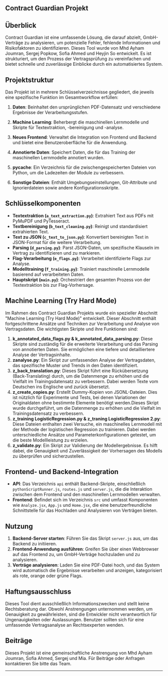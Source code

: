 
## Contract Guardian Projekt


## Überblick

Contract Guardian ist eine umfassende Lösung, die darauf abzielt, GmbH-Verträge zu analysieren, um potenzielle Fehler, fehlende Informationen und Risikofaktoren zu identifizieren. Dieses Tool wurde von Mhd Ayham Joumran, Sergej Popkow, Sofia Ahmed und Heyjin So entwickelt. Es ist strukturiert, um den Prozess der Vertragsprüfung zu vereinfachen und bietet schnelle und zuverlässige Einblicke durch ein automatisiertes System.


## Projektstruktur

Das Projekt ist in mehrere Schlüsselverzeichnisse gegliedert, die jeweils eine spezifische Funktion im Gesamtworkflow erfüllen:

1. **Daten**: Beinhaltet den ursprünglichen PDF-Datensatz und verschiedene Ergebnisse der Verarbeitungsstufen.

2. **Machine Learning**: Beherbergt die maschinellen Lernmodelle und Skripte für Textextraktion, -bereinigung und -analyse.

3. **Neues Frontend**: Verwaltet die Integration von Frontend und Backend und bietet eine Benutzeroberfläche für die Anwendung.

4. **Annotierte Daten**: Speichert Daten, die für das Training der maschinellen Lernmodelle annotiert wurden.

5. **__pycache__**: Ein Verzeichnis für die zwischengespeicherten Dateien von Python, um die Ladezeiten der Module zu verbessern.

6. **Sonstige Dateien**: Enthält Umgebungseinstellungen, Git-Attribute und Ignorierdateien sowie andere Konfigurationsskripte.

## Schlüsselkomponenten

- **Textextraktion (`a_text_extraction.py`)**: Extrahiert Text aus PDFs mit PyMuPDF und PyTesseract.
- **Textbereinigung (`b_text_cleaning.py`)**: Reinigt und standardisiert extrahierten Text.
- **Text zu JSON (`c_text_to_json.py`)**: Konvertiert bereinigten Text in JSON-Format für die weitere Verarbeitung.
- **Parsing (`d_parsing.py`)**: Parst JSON-Daten, um spezifische Klauseln im Vertrag zu identifizieren und zu markieren.
- **Flag-Verarbeitung (`e_flags.py`)**: Verarbeitet identifizierte Flags zur Analyse.
- **Modelltraining (`f_training.py`)**: Trainiert maschinelle Lernmodelle basierend auf verarbeiteten Daten.
- **Hauptskript (`main.py`)**: Orchestriert den gesamten Prozess von der Textextraktion bis zur Flag-Vorhersage.


## Machine Learning (Try Hard Mode)

Im Rahmen des Contract Guardian Projekts wurde ein spezieller Abschnitt "Machine Learning (Try Hard Mode)" entwickelt. Dieser Abschnitt enthält fortgeschrittene Ansätze und Techniken zur Verarbeitung und Analyse von Vertragsdaten. Die wichtigsten Skripte und ihre Funktionen sind:

1. **k_annotated_data_flags.py & k_annotated_data_parsing.py**: Diese Skripte sind zuständig für die erweiterte Verarbeitung und das Parsing von annotierten Daten. Sie ermöglichen eine tiefere und detailliertere Analyse der Vertragsinhalte.
2. **zanalyse.py**: Ein Skript zur umfassenden Analyse der Vertragsdaten, das spezifische Muster und Trends in den Daten identifiziert.
3. **z_back_translation.py**: Dieses Skript führt eine Rückübersetzung (Back-Translating) durch, um die Datenmenge zu erhöhen und die Vielfalt im Trainingsdatensatz zu verbessern. Dabei werden Texte vom Deutschen ins Englische und zurück übersetzt.
4. **z_create_copies.py**: Erstellt Dummy-Kopien von JSONL-Dateien. Dies ist nützlich für Experimente und Tests, bei denen Variationen der Originaldaten ohne bestimmte Elemente benötigt werden.Dieses Skript wurde durchgeführt, um die Datenmenge zu erhöhen und die Vielfalt im Trainingsdatensatz zu verbessern.
5. **z_training LogisticRegression.py & z_traning LogisticRegression 2.py**: Diese Dateien enthalten zwei Versuche, ein maschinelles Lernmodell mit der Methode der logistischen Regression zu trainieren. Dabei werden unterschiedliche Ansätze und Parameterkonfigurationen getestet, um die beste Modellleistung zu erzielen.
6. **z_validate.py**: Ein Skript zur Validierung der Modellergebnisse. Es hilft dabei, die Genauigkeit und Zuverlässigkeit der Vorhersagen des Modells zu überprüfen und sicherzustellen.


## Frontend- und Backend-Integration

- **API**: Das Verzeichnis `api` enthält Backend-Skripte, einschließlich `pythonScriptRunner.js`, `routes.js` und `server.js`, die die Interaktion zwischen dem Frontend und den maschinellen Lernmodellen verwalten.
- **Frontend**: Befindet sich im Verzeichnis `src` und umfasst Komponenten wie `Analyze.jsx`, `App.js` und `Home.jsx`, die eine benutzerfreundliche Schnittstelle für das Hochladen und Analysieren von Verträgen bieten.


## Nutzung

1. **Backend-Server starten**: Führen Sie das Skript `server.js` aus, um das Backend zu initiieren.
2. **Frontend-Anwendung ausführen**: Greifen Sie über einen Webbrowser auf das Frontend zu, um GmbH-Verträge hochzuladen und zu analysieren.
3. **Verträge analysieren**: Laden Sie eine PDF-Datei hoch, und das System wird automatisch die Ergebnisse verarbeiten und anzeigen, kategorisiert als rote, orange oder grüne Flags.


## Haftungsausschluss

Dieses Tool dient ausschließlich Informationszwecken und stellt keine Rechtsberatung dar. Obwohl Anstrengungen unternommen werden, um Genauigkeit zu gewährleisten, sind die Entwickler nicht verantwortlich für Ungenauigkeiten oder Auslassungen. Benutzer sollten sich für eine umfassende Vertragsanalyse an Rechtsexperten wenden.


## Beiträge

Dieses Projekt ist eine gemeinschaftliche Anstrengung von Mhd Ayham Joumran, Sofia Ahmed, Sergej und Mia. Für Beiträge oder Anfragen kontaktieren Sie bitte das Team.


---
